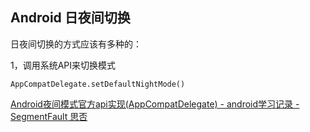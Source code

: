 ## Android 日夜间切换

日夜间切换的方式应该有多种的：

1，调用系统API来切换模式

	AppCompatDelegate.setDefaultNightMode()
	
[Android夜间模式官方api实现\(AppCompatDelegate\) \- android学习记录 \- SegmentFault 思否](https://segmentfault.com/a/1190000011472198)